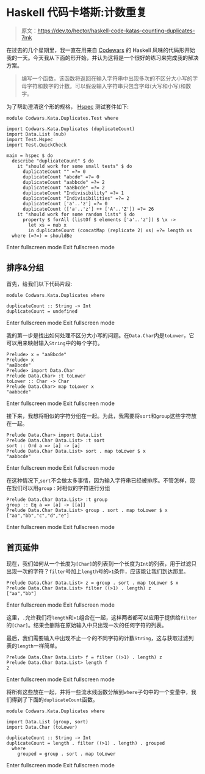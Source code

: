 # Haskell 代码卡塔斯:计数重复

> 原文：<https://dev.to/hector/haskell-code-katas-counting-duplicates-7mk>

在过去的几个星期里，我一直在用来自 [Codewars](https://www.codewars.com/) 的 Haskell 风味的代码形开始我的一天。今天我从下面的形开始，并认为这将是一个很好的练习来完成我的解决方案。

> 编写一个函数，该函数将返回在输入字符串中出现多次的不区分大小写的字母字符和数字的计数。可以假设输入字符串只包含字母(大写和小写)和数字。

为了帮助澄清这个形的规格， [Hspec](https://hspec.github.io/) 测试套件如下:

```
module Codwars.Kata.Duplicates.Test where

import Codwars.Kata.Duplicates (duplicateCount)
import Data.List (nub)
import Test.Hspec
import Test.QuickCheck

main = hspec $ do
  describe "duplicateCount" $ do
    it "should work for some small tests" $ do
      duplicateCount "" =?= 0
      duplicateCount "abcde" =?= 0
      duplicateCount "aabbcde" =?= 2
      duplicateCount "aaBbcde" =?= 2
      duplicateCount "Indivisibility" =?= 1
      duplicateCount "Indivisibilities" =?= 2
      duplicateCount ['a'..'z'] =?= 0
      duplicateCount (['a'..'z'] ++ ['A'..'Z']) =?= 26
    it "should work for some random lists" $ do
      property $ forAll (listOf $ elements ['a'..'z']) $ \x ->
        let xs = nub x
        in duplicateCount (concatMap (replicate 2) xs) =?= length xs
  where (=?=) = shouldBe 
```

Enter fullscreen mode Exit fullscreen mode

## 排序&分组

首先，给我们以下代码片段:

```
module Codwars.Kata.Duplicates where

duplicateCount :: String -> Int
duplicateCount = undefined 
```

Enter fullscreen mode Exit fullscreen mode

我的第一步是找出如何处理不区分大小写的问题。在`Data.Char`内是`toLower`，它可以用来映射输入`String`中的每个字符。

```
Prelude> x = "aaBbcde"
Prelude> x
"aaBbcde"
Prelude> import Data.Char
Prelude Data.Char> :t toLower
toLower :: Char -> Char
Prelude Data.Char> map toLower x
"aabbcde" 
```

Enter fullscreen mode Exit fullscreen mode

接下来，我想将相似的字符分组在一起。为此，我需要将`sort`和`group`这些字符放在一起。

```
Prelude Data.Char> import Data.List
Prelude Data.Char Data.List> :t sort
sort :: Ord a => [a] -> [a]
Prelude Data.Char Data.List> sort . map toLower $ x
"aabbcde" 
```

Enter fullscreen mode Exit fullscreen mode

在这种情况下,`sort`不会做太多事情，因为输入字符串已经被排序。不管怎样，现在我们可以用`group` :
对相似的字符进行分组

```
Prelude Data.Char Data.List> :t group
group :: Eq a => [a] -> [[a]]
Prelude Data.Char Data.List> group . sort . map toLower $ x
["aa","bb","c","d","e"] 
```

Enter fullscreen mode Exit fullscreen mode

## 首页延伸

现在，我们如何从一个长度为`[Char]`的列表到一个长度为`Int`的列表，用于过滤只出现一次的字符？`filter`号加上`length`号的`>1`条件，应该能让我们到达那里。

```
Prelude Data.Char Data.List> z = group . sort . map toLower $ x
Prelude Data.Char Data.List> filter ((>1) . length) z
["aa","bb"] 
```

Enter fullscreen mode Exit fullscreen mode

这里，`.`允许我们将`length`和`>1`组合在一起，这样两者都可以应用于提供给`filter`的`[Char]`。结果会删除在原始输入中只出现一次的任何字符的列表。

最后，我们需要输入中出现不止一个的不同字符的计数`String`，这与获取过滤列表的`length`一样简单。

```
Prelude Data.Char Data.List> f = filter ((>1) . length) z
Prelude Data.Char Data.List> length f
2 
```

Enter fullscreen mode Exit fullscreen mode

将所有这些放在一起，并将一些流水线函数分解到`where`子句中的一个变量中，我们得到了下面的`duplicateCount`函数。

```
module Codwars.Kata.Duplicates where

import Data.List (group, sort)
import Data.Char (toLower)

duplicateCount :: String -> Int
duplicateCount = length . filter ((>1) . length) . grouped
  where
    grouped = group . sort . map toLower 
```

Enter fullscreen mode Exit fullscreen mode